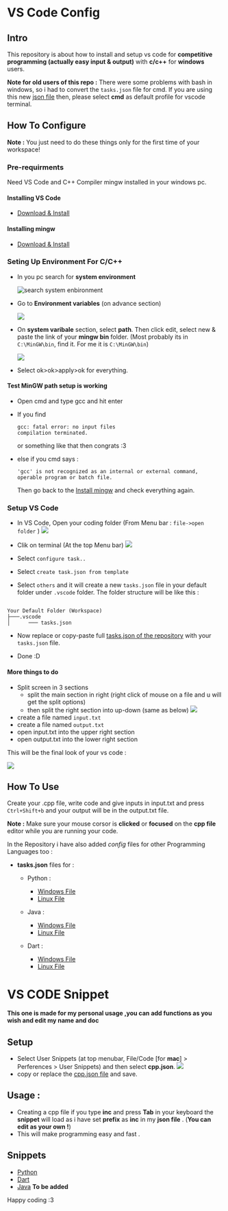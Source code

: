 # VS Code Config

## Intro
This repository is about how to install and setup vs code for **competitive programming (actually easy input & output)** with **c/c++** for **windows** users.

**Note for old users of this repo :** There were some problems with bash in windows, so i had to convert the `tasks.json` file for cmd. If you are using this new [json file](./Config-Files/C&C++/Windows/tasks.json) then, please select **cmd** as default  profile for vscode terminal.

## How To Configure

**Note :** You just need to do these things only for the first time of your workspace!

### Pre-requirments

Need VS Code and C++ Compiler mingw installed in your windows pc.

#### Installing VS Code

- [Download & Install](https://­code.visualstudio.com)

#### Installing mingw

- [Download & Install](https://osdn.net/projects/mingw/downloads/68260/mingw-get-setup.exe/)

### Seting Up Environment For C/C++

- In you pc search for **system environment**

  ![search system enbironment](/images/search%20system%20enbironment.png)

- Go to **Environment variables** (on advance section)

  ![](/images/environment%20variable.png)

- On **system varibale** section, select **path**. Then click edit, select new & paste the link of  your **mingw bin** folder. (Most probably its  in `C:\MinGW\bin`, find it. For me it is `C:\MinGW\bin`)

  ![](/images/path%20edit%20and%20add%20new.png)

- Select ok>ok>apply>ok for everything.


#### Test MinGW path setup is working

- Open cmd and type gcc and hit enter
- If you find 

  ```
  gcc: fatal error: no input files
  compilation terminated.

  ```

  or something like that then congrats :3 

- else if you cmd says : 

  ```
  'gcc' is not recognized as an internal or external command,
  operable program or batch file.

  ```

  Then go back to the [Install mingw](#installing-mingw) and check everything again.


### Setup VS Code

- In VS Code, Open your coding folder (From Menu bar :  `file->open folder` )
  ![](/images/top_bar.png)

- Clik on terminal (At the top Menu bar)
  ![](/images/top_bar.png)

- Select `configure task..`
- Select `create task.json from template`
- Select `others` and it will create a new `tasks.json` file in your default folder under `.vscode` folder. The folder structure will be like this : 

```.tree

Your Default Folder (Workspace)
├───.vscode
│      ─── tasks.json

```

- Now replace or copy-paste full [tasks.json of the repository](./Config-Files/C&C++/Windows/tasks.json) with your `tasks.json` file.

- Done :D

#### More things to do

- Split screen in 3 sections
  - split the main section in right (right click of mouse on a file and u will get the split options)
  - then split the right section into up-down (same as below)
  ![](/images/split%20options.png)
- create a file named `input.txt`
- create a file named `output.txt`
- open input.txt into the upper right section
- open output.txt into the lower right section

This will be the final look of your vs code : 

  ![](/images/final%20look%20%20vs%20code.png)


## How To Use

Create your .cpp file, write code and give inputs in input.txt and press `Ctrl+Shift+b` and your output will be in the output.txt file.

**Note :** Make sure your mouse corsor is **clicked** or **focused** on the **cpp file** editor while you are running your code.

In the Repository i have also added _config_ files for other Programming Languages too :

- **tasks.json** files for :

  - Python :

    - [Windows File](Config-Files/Python/Windows/tasks.json)
    - [Linux File](Config-Files/Python/Linux/tasks.json)

  - Java :

    - [Windows File](Config-Files/Java/Windows/tasks.json)
    - [Linux File](Config-Files/Java/Linux/tasks.json)

  - Dart :

    - [Windows File](Config-Files/Dart/Windows/tasks.json)
    - [Linux File](Config-Files/Dart/Linux/tasks.json)


# VS CODE Snippet

**This one is made for my personal usage ,you can add functions as you wish and edit my name and doc**


## Setup

- Select User Snippets (at top menubar, File/Code [for **mac**] > Perferences > User Snippets) and then select **cpp.json**.
  ![](/images/top_bar.png)
- copy or replace the  [cpp.json file](./Snippets/cpp.json) and save.

## Usage :

- Creating a cpp file if you type **inc** and press **Tab** in your keyboard the **snippet** will load as i have set **prefix** as **inc** in my **json file** . (**You can edit as your own !**)
- This will make programming easy and fast .

## Snippets

  - [Python](/Snippets/python.json)
  - [Dart](/Snippets/dart.json)
  - [Java]() **To be added**

Happy coding :3
